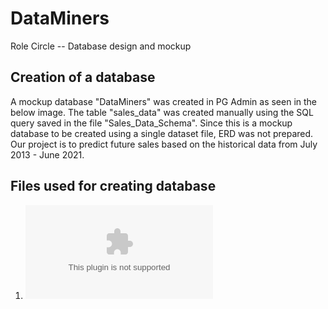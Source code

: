 # DataMiners

Role Circle -- Database design and mockup

## Creation of a database

A mockup database "DataMiners" was created in PG Admin as seen in the below image. The table "sales_data" was created manually using the SQL query saved in the file "Sales_Data_Schema". Since this is a mockup database to be created using a single dataset file, ERD was not prepared. Our project is to predict future sales based on the historical data from July 2013 - June 2021.

## Files used for creating database

1) ![Main CSV File](https://github.com/shayanafzal/DataMiners/blob/yashodhan/Sales_Data%20-%20Only%20the%20columns%20we%20need.csv)

